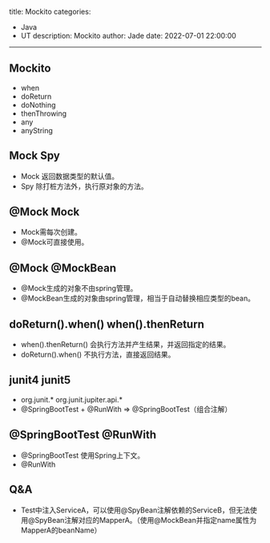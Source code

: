 title: Mockito
categories:
  - Java
  - UT
description: Mockito
author: Jade
date: 2022-07-01 22:00:00
---

## Mockito
- when
- doReturn
- doNothing
- thenThrowing
- any
- anyString

## Mock Spy
- Mock 返回数据类型的默认值。
- Spy 除打桩方法外，执行原对象的方法。

## @Mock Mock
- Mock需每次创建。
- @Mock可直接使用。

## @Mock @MockBean
- @Mock生成的对象不由spring管理。
- @MockBean生成的对象由spring管理，相当于自动替换相应类型的bean。

## doReturn().when() when().thenReturn
- when().thenReturn() 会执行方法并产生结果，并返回指定的结果。
- doReturn().when() 不执行方法，直接返回结果。

## junit4 junit5
- org.junit.*  org.junit.jupiter.api.*
- @SpringBootTest + @RunWith  =>  @SpringBootTest（组合注解）

## @SpringBootTest @RunWith
- @SpringBootTest 使用Spring上下文。
- @RunWith

## Q&A
- Test中注入ServiceA，可以使用@SpyBean注解依赖的ServiceB，但无法使用@SpyBean注解对应的MapperA。（使用@MockBean并指定name属性为MapperA的beanName）
